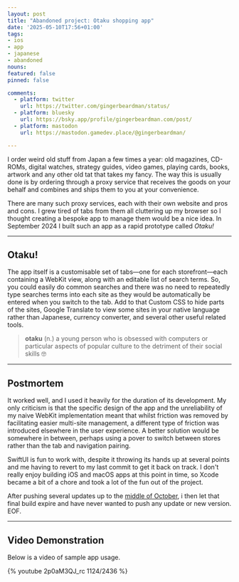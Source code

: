 ```yaml
---
layout: post
title: "Abandoned project: Otaku shopping app"
date: '2025-05-10T17:56+01:00'
tags:
- ios
- app
- japanese
- abandoned
nouns:
featured: false
pinned: false

comments:
  - platform: twitter
    url: https://twitter.com/gingerbeardman/status/
  - platform: bluesky
    url: https://bsky.app/profile/gingerbeardman.com/post/
  - platform: mastodon
    url: https://mastodon.gamedev.place/@gingerbeardman/

---
```


I order weird old stuff from Japan a few times a year: old magazines, CD-ROMs, digital watches, strategy guides, video games, playing cards, books, artwork and any other old tat that takes my fancy. The way this is usually done is by ordering through a proxy service that receives the goods on your behalf and combines and ships them to you at your convenience.

There are many such proxy services, each with their own website and pros and cons. I grew tired of tabs from them all cluttering up my browser so I thought creating a bespoke app to manage them would be a nice idea. In September 2024 I built such an app as a rapid prototype called *Otaku!*

----

## Otaku!

The app itself is a customisable set of tabs—one for each storefront—each containing a WebKit view, along with an editable list of search terms. So, you could easily do common searches and there was no need to repeatedly type searches terms into each site as they would be automatically be entered when you switch to the tab. Add to that Custom CSS to hide parts of the sites, Google Translate to view some sites in your native language rather than Japanese, currency converter, and several other useful related tools.

> **otaku** (n.) a young person who is obsessed with computers or particular aspects of popular culture to the detriment of their social skills 🤓

----

## Postmortem

It worked well, and I used it heavily for the duration of its development. My only criticism is that the specific design of the app and the unreliability of my naive WebKit implementation meant that whilst friction was removed by facilitating easier multi-site management, a different type of friction was introduced elsewhere in the user experience. A better solution would be somewhere in between, perhaps using a pover to switch between stores rather than the tab and navigation pairing.

SwiftUI is fun to work with, despite it throwing its hands up at several points and me having to revert to my last commit to get it back on track. I don't really enjoy building iOS and macOS apps at this point in time, so Xcode became a bit of a chore and took a lot of the fun out of the project.

After pushing several updates up to the [middle of October](/2025/04/15/when-playdate-stopped-being-fun/), i then let that final build expire and have never wanted to push any update or new version. EOF.

----

## Video Demonstration

Below is a video of sample app usage.

{% youtube 2p0aM3QJ_rc 1124/2436 %}
